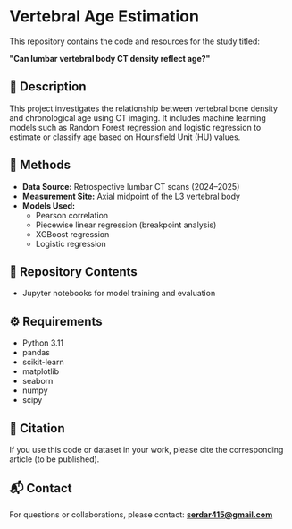 
# Vertebral Age Estimation

This repository contains the code and resources for the study titled:

**"Can lumbar vertebral body CT density reflect age?"**

## 📌 Description
This project investigates the relationship between vertebral bone density and chronological age using CT imaging. It includes machine learning models such as Random Forest regression and logistic regression to estimate or classify age based on Hounsfield Unit (HU) values.

## 🧪 Methods
- **Data Source:** Retrospective lumbar CT scans (2024–2025)
- **Measurement Site:** Axial midpoint of the L3 vertebral body
- **Models Used:**
  - Pearson correlation
  - Piecewise linear regression (breakpoint analysis)
  - XGBoost regression
  - Logistic regression

## 📁 Repository Contents
-  Jupyter notebooks for model training and evaluation

## ⚙️ Requirements
- Python 3.11
- pandas
- scikit-learn
- matplotlib
- seaborn
- numpy
- scipy

## 📄 Citation
If you use this code or dataset in your work, please cite the corresponding article (to be published).

## 📬 Contact
For questions or collaborations, please contact: **serdar415@gmail.com**
